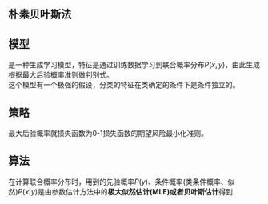 朴素贝叶斯法
------
## 模型
是一种生成学习模型，特征是通过训练数据学习到联合概率分布$P(x,y)$，由此生成根据最大后验概率准则做判别式。  
这个模型有一个极强的假设，分类的特征在类确定的条件下是条件独立的。
## 策略
最大后验概率就损失函数为0-1损失函数的期望风险最小化准则。  
## 算法
在计算联合概率分布时，用到的先验概率$P(y)$、条件概率(类条件概率、似然)$P(x|y)$是由参数估计方法中的**极大似然估计(MLE)或者贝叶斯估计**得到